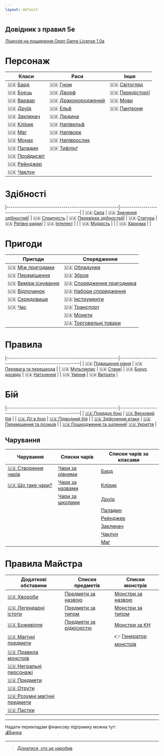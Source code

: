 ```yaml
---
layout: default
---
```



## Довідник з правил 5e
 [Ліцензія на поширення Open Game License  1.0a ](./license.html) 


# Персонаж

| Класи                                         | Раси                                                |Інше
|-----------------------------------------------|-----------------------------------------------------|----------------------------------------------|
| 🇺🇦 [Бард](./docs/character/classes/bard.html) | 🇺🇦 [Гном](./docs/character/races/gnome.html)                | 🇺🇦 [Світогляд](./docs/character/alignment.html)     |
| 🇺🇦 [Боєць](./docs/character/classes/fighter.html)| 🇺🇦 [Дворф](./docs/character/races/dwarf.html)               | 🇺🇦 [Передісторії](./docs/character/backgrounds.html)|   
| 🇺🇦 [Варвар](./docs/character/classes/barbarian.html)| 🇺🇦 [Драконороджений](./docs/character/races/dragonborn.html)| 🇺🇦 [Мови](./docs/character/languages.html)          |
| 🇺🇦 [Друїд](./docs/character/classes/druid.html)| 🇺🇦 [Ельф](./docs/character/races/elf.html)                  | 🇺🇦 [Пантеони](./docs/character/fantasy-historical_pantheons.html)  |
| 🇺🇦 [Заклинач](./docs/character/classes/sorcerer.html)| 🇺🇦 [Людина](./docs/character/races/human.html)              | |
| 🇺🇦 [Клірик](./docs/character/classes/cleric.html)    | 🇺🇦 [Напівельф](./docs/character/races/half-elf.html)        | |
| 🇺🇦 [Маг](./docs/character/classes/wizard.html)       | 🇺🇦 [Напіворк](./docs/character/races/half-orc.html)         | |
| 🇺🇦 [Монах](./docs/character/classes/monk.html)       | 🇺🇦 [Напіврослик](./docs/character/races/halfling.html)      | |
| 🇺🇦 [Паладин](./docs/character/classes/paladin.html)  | 🇺🇦 [Тифлінґ](./docs/character/races/tiefling.html)          | |
| 🇺🇦 [Пройдисвіт](./docs/character/classes/rogue.html) | | |
| 🇺🇦 [Рейнджер](./docs/character/classes/ranger.html)  | | |
| 🇺🇦 [Чаклун](./docs/character/classes/warlock.html)   | | |

# Здібності

|---------------------------------------------------------|---------------------------------------------------------|
| 🇺🇦 [Сила](./docs/rules/abilities/strength.html)             | 🇺🇦 [Значення здібностей](./docs/rules/abilities/ability_scores.html)|
| 🇺🇦 [Спритність](./docs/rules/abilities/dexterity.html)      | 🇺🇦 [Перевірки здібностей](./docs/rules/abilities/ability_checks.html)|
| 🇺🇦 [Статура](./docs/rules/abilities/constitution.html)      | 🇺🇦 [Рятівні кидки](./docs/rules/abilities/saving_throws.html)|
| 🇺🇦 [Інтелект](./docs/rules/abilities/intelligence.html)     | |
| 🇺🇦 [Мудрість](./docs/rules/abilities/wisdom.html)           | |
| 🇺🇦 [Харизма](./docs/rules/abilities/charisma.html)          | |

# Пригоди

| Пригоди                                                 | Спорядження                                             |
|---------------------------------------------------------|---------------------------------------------------------|
| 🇺🇦 [Між пригодами](./docs/adventuring/between_adventures.html)    | 🇺🇦 [Обладунки](./docs/adventuring/equipment/armor.html)      |
| 🇺🇦 [Переміщення](./docs/adventuring/movement.html)                | 🇺🇦 [Зброя](./docs/adventuring/equipment/weapons.html)        |         
| 🇺🇦 [Виміри існування](./docs/adventuring/planes_of_existence.html)| 🇺🇦 [Спорядження пригодника](./docs/adventuring/equipment/adventuring_gear.html)|
| 🇺🇦 [Відпочинок](./docs/adventuring/resting.html)                  | 🇺🇦 [Набори спорядження](./docs/adventuring/equipment/equipment_packs.html)  |
| 🇺🇦 [Середовище](./docs/adventuring/the_environment.html)          | 🇺🇦 [Інструменти](./docs/adventuring/equipment/tools.html)                   |
| 🇺🇦 [Час](./docs/adventuring/time.html)                            | 🇺🇦 [Транспорт](./docs/adventuring/equipment/mounts_and_vehicles.html)       |
|                                                            | 🇺🇦 [Монети](./docs/adventuring/equipment/coins.html)                           |
|                                                            | 🇺🇦 [Торговельні товари](./docs/adventuring/equipment/trade_goods.html)         |      

# Правила

|---------------------------------------------------------|---------------------------------------------------------|
| 🇺🇦 [Підвищення рівня](./docs/rules/leveling_up.html)           | 🇺🇦 [Перевага та перешкода](./docs/rules/advantage_and_disadvantage.html) |
| 🇺🇦 [Мультиклас](./docs/rules/multiclassing.html)               | 🇺🇦 [Стани](./docs/rules/conditions.html)|
| 🇺🇦 [Бонус досвіду](./docs/rules/proficiency_bonus.html)        | 🇺🇦 [Натхнення](./docs/rules/inspiration.html)  |
| 🇺🇦 [Уміння](/docs/rules/feats.html)                            | 🇺🇦 [Витрати](./docs/rules/expenses.html) |

# Бій

|---------------------------------------------------------|---------------------------------------------------------|
| [🇺🇦 Порядок бою](./docs/combat/order_of_combat.html)               | [🇺🇦 Верховий бій](./docs/combat/mounted_combat.html)       |
| [🇺🇦 Дії в бою](./docs/combat/actions_in_combat.html)               | [🇺🇦 Підводний бій](./docs/combat/underwater_combat.html)              |
| [🇺🇦 Здійснення атаки](./docs/combat/making_an_attack.html)         | [🇺🇦 Переміщення та позиція](./docs/combat/movement_and_position.html) |
| [🇺🇦 Пошкодження та зцілення](./docs/combat/damage_and_healing.html)| [🇺🇦 Укриття](./docs/combat/cover.html)                                |

## Чарування

| Чарування                                   | Списки чарів                           | Списки чарів за класами                   |
|------------------------------------------------|----------------------------------------|-------------------------------------------|
| [🇺🇦 Створення чарів](./docs/spellcasting/casting_a_spell.html)| [Чари за рівнями](./docs/spellcasting/indexes/index_all_level.html) | [Бард](./docs/spellcasting/indexes/index_all_class.html#bard)         |
| [🇺🇦 Що таке чари?](./docs/spellcasting/what_is_a_spell.html) | [Чари за назвами](./docs/spellcasting/indexes/index_all_list.html)   | [Клірик](./docs/spellcasting/indexes/index_all_class.html#cleric)     |
|                                                | [Чари за школами](./docs/spellcasting/indexes/index_all_school.html) | [Друїд](./docs/spellcasting/indexes/index_all_class.html#druid)       |
|                                                |                                        | [Паладин](./docs/spellcasting/indexes/index_all_class.html#paladin)   |
|                                                |                                        | [Рейнджер](./docs/spellcasting/indexes/index_all_class.html#ranger)     |
|                                                |                                        | [Заклинач](./docs/spellcasting/indexes/index_all_class.html#sorcerer) |
|                                                |                                        | [Чаклун](./docs/spellcasting/indexes/index_all_class.html#warlock)   |
|                                                |                                        | [Маг](./docs/spellcasting/indexes/index_all_class.html#wizard)     |


# Правила Майстра

| Додаткові обставини                            | Списки предметів                       | Списки монстрів                                   |
|------------------------------------------------|----------------------------------------|---------------------------------------------------|
| [🇺🇦 Хвороби](./docs/gamemaster_rules/diseases.html)   | [Предмети за назвою](./docs/gamemaster_rules/indexes/items_alllist.html) | [Монстри за назвою](./docs/gamemaster_rules/indexes/monsters_alllist.html) |
| [🇺🇦 Легендарні істоти](./docs/gamemaster_rules/legendary_creatures.html)| [Предмети за типом](./docs/gamemaster_rules/indexes/items_typelist.html) | [Монстри за типом](./docs/gamemaster_rules/indexes/monsters_typelist.html) |
| [🇺🇦 Божевілля](./docs/gamemaster_rules/madness.html)     | [Предмети за рідкісністю](./docs/gamemaster_rules/indexes/items_raritylist.html)                                  | [Монстри за КН](./docs/gamemaster_rules/indexes/monsters_crlist.html)     |
| [🇺🇦 Магічні предмети](./docs/gamemaster_rules/magic_items.html)|                                   | 👉 [Генератор монстрів](./gen/)                                                  |
| [🇺🇦 Правила монстрів](./docs/gamemaster_rules/monster_rules.html) |                               |                                                   |
| [🇺🇦 Негральні персонажі](./docs/gamemaster_rules/nonplayer_characters.html)|                       |                                                   |
| [🇺🇦 Предмети](./docs/gamemaster_rules/objects.html)      |                                        |                                                   |
| [🇺🇦 Отрути](./docs/gamemaster_rules/poisons.html)        |                                        |                                                   |
| [🇺🇦 Розумні магічні предмети](./docs/gamemaster_rules/sentient_magical_items.html)|                 |                                                   |
| [🇺🇦 Пастки](./docs/gamemaster_rules/traps.html)          |                                        |                                                   |


- - -
Надати перекладам фінансову підтримку можна тут:  
[💰Банка](https://send.monobank.ua/jar/Z4PzGDzMb)  

- - -

> [Дізнатися, хто це наробив](./credits.html)  
